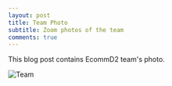 ```yaml
---
layout: post
title: Team Photo
subtitle: Zoom photos of the team
comments: true
---
```


This blog post contains EcommD2 team's photo.


![Team](https://i.ibb.co/5hVLrT6/With-logo.jpg)
